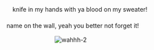 　knife in my hands with ya blood on my sweater!
       　　　　　　　　　　　　　　　　　　　　　　　　　　　　　　　　　　　　　　　　
　name on the wall, yeah you better not forget it!

　　　　　　　　![wahhh-2](https://github.com/user-attachments/assets/ca2e0098-5480-4599-b8b4-e975e4bdd512)

